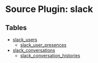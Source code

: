# Source Plugin: slack
## Tables
- [slack_users](https://github.com/cloudquery/cloudquery/blob/main/plugins/source/slack/docs/tables/slack_users.md)
  - [slack_user_presences](https://github.com/cloudquery/cloudquery/blob/main/plugins/source/slack/docs/tables/slack_user_presences.md)
- [slack_conversations](https://github.com/cloudquery/cloudquery/blob/main/plugins/source/slack/docs/tables/slack_conversations.md)
  - [slack_conversation_histories](https://github.com/cloudquery/cloudquery/blob/main/plugins/source/slack/docs/tables/slack_conversation_histories.md)